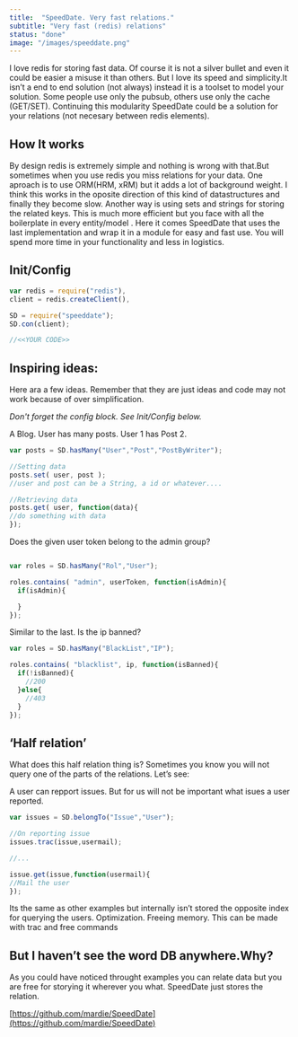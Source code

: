 ```yaml
---
title:  "SpeedDate. Very fast relations."
subtitle: "Very fast (redis) relations"
status: "done"
image: "/images/speeddate.png"
---
```

I love redis for storing fast data. Of course it is not a silver bullet and even it could be easier a misuse it than others. But I love its speed and simplicity.It isn’t a end to end solution (not always) instead it is a toolset to model your solution. Some people use only the pubsub, others use only the cache (GET/SET). Continuing this modularity SpeedDate could be a solution for your relations (not necesary between redis elements).

## How It works

By design redis is extremely simple and nothing is wrong with that.But sometimes when you use redis you miss relations for your data. One aproach is to use ORM(HRM, xRM) but it adds a lot of background weight. I think this works in the oposite direction of this kind of datastructures and finally they become slow. Another way is using sets and strings for storing the related keys. This is much more efficient but you face with all the boilerplate in every entity/model . Here it comes SpeedDate that uses the last implementation and wrap it in a module for easy and fast use. You will spend more time in your functionality and less in logistics.

## Init/Config

```javascript
var redis = require("redis"),
client = redis.createClient(),

SD = require("speeddate");
SD.con(client);

//<<YOUR CODE>>
```

## Inspiring ideas:

Here ara a few ideas. Remember that they are just ideas and code may not work because of over simplification.

*Don't forget the config block. See Init/Config below.*

A Blog. User has many posts. User 1 has Post 2.

```javascript
var posts = SD.hasMany("User","Post","PostByWriter");

//Setting data
posts.set( user, post );
//user and post can be a String, a id or whatever....

//Retrieving data
posts.get( user, function(data){
//do something with data
});
```

Does the given user token belong to the admin group?

```javascript

var roles = SD.hasMany("Rol","User");

roles.contains( "admin", userToken, function(isAdmin){
  if(isAdmin){

  }
});

```

Similar to the last. Is the ip banned?

```javascript
var roles = SD.hasMany("BlackList","IP");

roles.contains( "blacklist", ip, function(isBanned){
  if(!isBanned){
    //200
  }else{
    //403
  }
});

```

## ‘Half relation’

What does this half relation thing is? Sometimes you know you will not query one of the parts of the relations. Let’s see:

A user can repport issues. But for us will not be important what isues a user reported.

```javascript
var issues = SD.belongTo("Issue","User");

//On reporting issue
issues.trac(issue,usermail);

//...

issue.get(issue,function(usermail){
//Mail the user
});

```

Its the same as other examples but internally isn’t stored the opposite index for querying the users. Optimization. Freeing memory. This can be made with trac and free commands

## But I haven’t see the word DB anywhere.Why?

As you could have noticed throught examples you can relate data but you are free for storying it wherever you what. SpeedDate just stores the relation.


[https://github.com/mardie/SpeedDate](https://github.com/mardie/SpeedDate)
